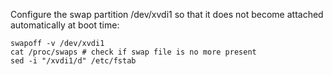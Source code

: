 Configure the swap partition ​/dev/xvdi1​ so that it does ​not​ become attached automatically at boot time:
```
swapoff -v ​/dev/xvdi1
cat /proc/swaps # check if swap file is no more present
sed -i "/xvdi1/d" /etc/fstab
```